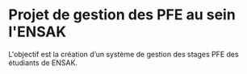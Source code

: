 # Projet de gestion des PFE au sein l'ENSAK
L'objectif est la création d’un système de gestion des stages PFE des étudiants de ENSAK.

